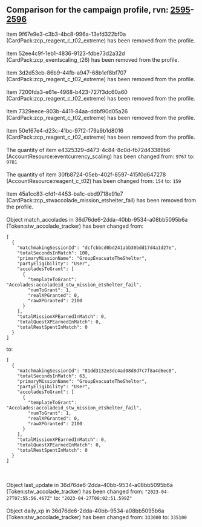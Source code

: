 ## Comparison for the campaign profile, rvn: [2595](https://github.com/PRO100KatYT/FortniteProfileRevisions/tree/main/profiles/campaign/2595%20campaign.json)-[2596](https://github.com/PRO100KatYT/FortniteProfileRevisions/tree/main/profiles/campaign/2596%20campaign.json)

Item 9f67e9e3-c3b3-4bc8-996a-13efd322bf0a (CardPack:zcp_reagent_c_t02_extreme) has been removed from the profile.
<br><br>
Item 52ee4c9f-1eb1-4836-9123-fdbe73d2a32d (CardPack:zcp_eventscaling_t26) has been removed from the profile.
<br><br>
Item 3d2d53eb-86b9-44fb-a947-68b1ef8bf707 (CardPack:zcp_reagent_c_t02_extreme) has been removed from the profile.
<br><br>
Item 7200fda3-e61e-4968-b423-727f3dc60a60 (CardPack:zcp_reagent_c_t02_extreme) has been removed from the profile.
<br><br>
Item 7329eece-803b-4411-84aa-ddbf90d05a26 (CardPack:zcp_reagent_c_t02_extreme) has been removed from the profile.
<br><br>
Item 50e167e4-d23c-41bc-97f2-f79a9b1d8016 (CardPack:zcp_reagent_c_t02_extreme) has been removed from the profile.
<br><br>
The quantity of item e4325329-d473-4c84-8c0d-fb72d43389b6 (AccountResource:eventcurrency_scaling) has been changed from: `9767` to: `9781`
<br><br>
The quantity of item 30fb8724-05eb-402f-8597-415f0d647278 (AccountResource:reagent_c_t02) has been changed from: `154` to: `159`
<br><br>
Item 45a1cc83-cfd1-4453-ba1c-ebd9718e91e7 (CardPack:zcp_stwaccolade_mission_etshelter_fail) has been removed from the profile.
<br><br>
Object match_accolades in 36d76de6-2dda-40bb-9534-a08bb5095b6a (Token:stw_accolade_tracker) has been changed from:

```
[
  {
    "matchmakingSessionId": "dcfcbbcd0bd241abb30bdd17d4a1d27e",
    "totalSecondsInMatch": 100,
    "primaryMissionName": "GroupEvacuateTheShelter",
    "partyEligibility": "User",
    "accoladesToGrant": [
      {
        "templateToGrant": "Accolades:accoladeid_stw_mission_etshelter_fail",
        "numToGrant": 1,
        "realXPGranted": 0,
        "rawXPGranted": 2100
      }
    ],
    "totalMissionXPEarnedInMatch": 0,
    "totalQuestXPEarnedInMatch": 0,
    "totalRestSpentInMatch": 0
  }
]
```

to:

```
[
  {
    "matchmakingSessionId": "81dd3132e3dc4ad08d8d7c7f8a4d6ec0",
    "totalSecondsInMatch": 63,
    "primaryMissionName": "GroupEvacuateTheShelter",
    "partyEligibility": "User",
    "accoladesToGrant": [
      {
        "templateToGrant": "Accolades:accoladeid_stw_mission_etshelter_fail",
        "numToGrant": 1,
        "realXPGranted": 0,
        "rawXPGranted": 2100
      }
    ],
    "totalMissionXPEarnedInMatch": 0,
    "totalQuestXPEarnedInMatch": 0,
    "totalRestSpentInMatch": 0
  }
]
```

<br><br>
Object last_update in 36d76de6-2dda-40bb-9534-a08bb5095b6a (Token:stw_accolade_tracker) has been changed from: `"2023-04-27T07:55:56.467Z"` to: `"2023-04-27T08:02:51.599Z"`
<br><br>
Object daily_xp in 36d76de6-2dda-40bb-9534-a08bb5095b6a (Token:stw_accolade_tracker) has been changed from: `333000` to: `335100`
<br><br>
